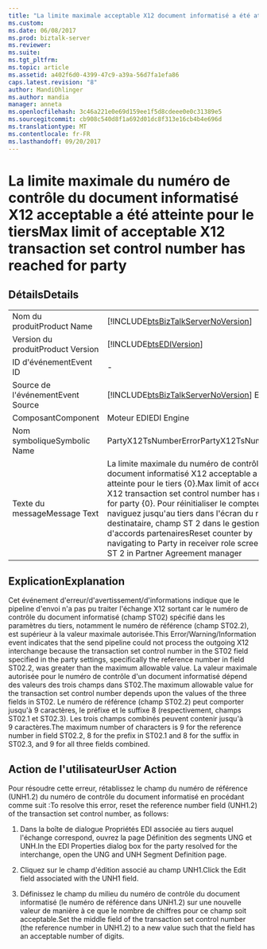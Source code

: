 ```yaml
---
title: "La limite maximale acceptable X12 document informatisé a été atteinte pour le tiers | Documents Microsoft"
ms.custom: 
ms.date: 06/08/2017
ms.prod: biztalk-server
ms.reviewer: 
ms.suite: 
ms.tgt_pltfrm: 
ms.topic: article
ms.assetid: a402f6d0-4399-47c9-a39a-56d7fa1efa86
caps.latest.revision: "8"
author: MandiOhlinger
ms.author: mandia
manager: anneta
ms.openlocfilehash: 3c46a221e0e69d159ee1f5d8cdeee0e0c31389e5
ms.sourcegitcommit: cb908c540d8f1a692d01dc8f313e16cb4b4e696d
ms.translationtype: MT
ms.contentlocale: fr-FR
ms.lasthandoff: 09/20/2017
---
```

# <a name="max-limit-of-acceptable-x12-transaction-set-control-number-has-reached-for-party"></a><span data-ttu-id="08ccd-102">La limite maximale du numéro de contrôle du document informatisé X12 acceptable a été atteinte pour le tiers</span><span class="sxs-lookup"><span data-stu-id="08ccd-102">Max limit of acceptable X12 transaction set control number has reached for party</span></span>
## <a name="details"></a><span data-ttu-id="08ccd-103">Détails</span><span class="sxs-lookup"><span data-stu-id="08ccd-103">Details</span></span>  
  
|||  
|-|-|  
|<span data-ttu-id="08ccd-104">Nom du produit</span><span class="sxs-lookup"><span data-stu-id="08ccd-104">Product Name</span></span>|[!INCLUDE[btsBizTalkServerNoVersion](../includes/btsbiztalkservernoversion-md.md)]|  
|<span data-ttu-id="08ccd-105">Version du produit</span><span class="sxs-lookup"><span data-stu-id="08ccd-105">Product Version</span></span>|[!INCLUDE[btsEDIVersion](../includes/btsediversion-md.md)]|  
|<span data-ttu-id="08ccd-106">ID d'événement</span><span class="sxs-lookup"><span data-stu-id="08ccd-106">Event ID</span></span>|-|  
|<span data-ttu-id="08ccd-107">Source de l'événement</span><span class="sxs-lookup"><span data-stu-id="08ccd-107">Event Source</span></span>|[!INCLUDE[btsBizTalkServerNoVersion](../includes/btsbiztalkservernoversion-md.md)]<span data-ttu-id="08ccd-108"> EDI</span><span class="sxs-lookup"><span data-stu-id="08ccd-108"> EDI</span></span>|  
|<span data-ttu-id="08ccd-109">Composant</span><span class="sxs-lookup"><span data-stu-id="08ccd-109">Component</span></span>|<span data-ttu-id="08ccd-110">Moteur EDI</span><span class="sxs-lookup"><span data-stu-id="08ccd-110">EDI Engine</span></span>|  
|<span data-ttu-id="08ccd-111">Nom symbolique</span><span class="sxs-lookup"><span data-stu-id="08ccd-111">Symbolic Name</span></span>|<span data-ttu-id="08ccd-112">PartyX12TsNumberError</span><span class="sxs-lookup"><span data-stu-id="08ccd-112">PartyX12TsNumberError</span></span>|  
|<span data-ttu-id="08ccd-113">Texte du message</span><span class="sxs-lookup"><span data-stu-id="08ccd-113">Message Text</span></span>|<span data-ttu-id="08ccd-114">La limite maximale du numéro de contrôle de document informatisé X12 acceptable a été atteinte pour le tiers {0}.</span><span class="sxs-lookup"><span data-stu-id="08ccd-114">Max limit of acceptable X12 transaction set control number has reached for party {0}.</span></span> <span data-ttu-id="08ccd-115">Pour réinitialiser le compteur, naviguez jusqu'au tiers dans l'écran du rôle de destinataire, champ ST 2 dans le gestionnaire d'accords partenaires</span><span class="sxs-lookup"><span data-stu-id="08ccd-115">Reset counter by navigating to Party in receiver role screen, field ST 2 in Partner Agreement manager</span></span>|  
  
## <a name="explanation"></a><span data-ttu-id="08ccd-116">Explication</span><span class="sxs-lookup"><span data-stu-id="08ccd-116">Explanation</span></span>  
 <span data-ttu-id="08ccd-117">Cet événement d'erreur/d'avertissement/d'informations indique que le pipeline d'envoi n'a pas pu traiter l'échange X12 sortant car le numéro de contrôle du document informatisé (champ ST02) spécifié dans les paramètres du tiers, notamment le numéro de référence (champ ST02.2), est supérieur à la valeur maximale autorisée.</span><span class="sxs-lookup"><span data-stu-id="08ccd-117">This Error/Warning/Information event indicates that the send pipeline could not process the outgoing X12 interchange because the transaction set control number in the ST02 field specified in the party settings, specifically the reference number in field ST02.2, was greater than the maximum allowable value.</span></span> <span data-ttu-id="08ccd-118">La valeur maximale autorisée pour le numéro de contrôle d'un document informatisé dépend des valeurs des trois champs dans ST02.</span><span class="sxs-lookup"><span data-stu-id="08ccd-118">The maximum allowable value for the transaction set control number depends upon the values of the three fields in ST02.</span></span> <span data-ttu-id="08ccd-119">Le numéro de référence (champ ST02.2) peut comporter jusqu'à 9 caractères, le préfixe et le suffixe 8 (respectivement, champs ST02.1 et ST02.3). Les trois champs combinés peuvent contenir jusqu'à 9 caractères.</span><span class="sxs-lookup"><span data-stu-id="08ccd-119">The maximum number of characters is 9 for the reference number in field ST02.2, 8 for the prefix in ST02.1 and 8 for the suffix in ST02.3, and 9 for all three fields combined.</span></span>  
  
## <a name="user-action"></a><span data-ttu-id="08ccd-120">Action de l'utilisateur</span><span class="sxs-lookup"><span data-stu-id="08ccd-120">User Action</span></span>  
 <span data-ttu-id="08ccd-121">Pour résoudre cette erreur, rétablissez le champ du numéro de référence (UNH1.2) du numéro de contrôle du document informatisé en procédant comme suit :</span><span class="sxs-lookup"><span data-stu-id="08ccd-121">To resolve this error, reset the reference number field (UNH1.2) of the transaction set control number, as follows:</span></span>  
  
1.  <span data-ttu-id="08ccd-122">Dans la boîte de dialogue Propriétés EDI associée au tiers auquel l'échange correspond, ouvrez la page Définition des segments UNG et UNH.</span><span class="sxs-lookup"><span data-stu-id="08ccd-122">In the EDI Properties dialog box for the party resolved for the interchange, open the UNG and UNH Segment Definition page.</span></span>  
  
2.  <span data-ttu-id="08ccd-123">Cliquez sur le champ d'édition associé au champ UNH1.</span><span class="sxs-lookup"><span data-stu-id="08ccd-123">Click the Edit field associated with the UNH1 field.</span></span>  
  
3.  <span data-ttu-id="08ccd-124">Définissez le champ du milieu du numéro de contrôle du document informatisé (le numéro de référence dans UNH1.2) sur une nouvelle valeur de manière à ce que le nombre de chiffres pour ce champ soit acceptable.</span><span class="sxs-lookup"><span data-stu-id="08ccd-124">Set the middle field of the transaction set control number (the reference number in UNH1.2) to a new value such that the field has an acceptable number of digits.</span></span>